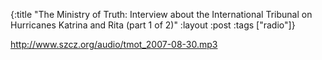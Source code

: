 {:title "The Ministry of Truth: Interview about the International Tribunal on Hurricanes Katrina and Rita (part 1 of 2)"
:layout :post
:tags  ["radio"]}

<http://www.szcz.org/audio/tmot_2007-08-30.mp3>

